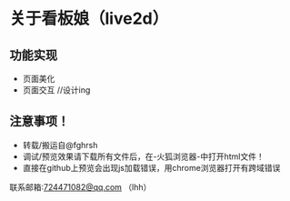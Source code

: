 # 关于看板娘（live2d）
  
## 功能实现
   - 页面美化
   - 页面交互 //设计ing

## 注意事项！
   - 转载/搬运自@fghrsh
   - 调试/预览效果请下载所有文件后，在-火狐浏览器-中打开html文件！
   - 直接在github上预览会出现js加载错误，用chrome浏览器打开有跨域错误
   
联系邮箱:724471082@qq.com （lhh）
